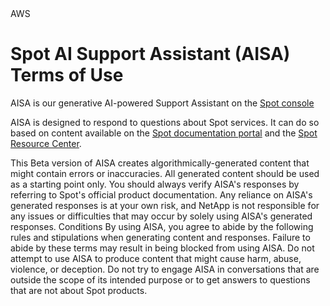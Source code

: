 <summary markdown="span">AWS</summary>

# Spot AI Support Assistant (AISA) Terms of Use

AISA is our generative AI-powered Support Assistant on the [Spot console](http://console.spotinst.com) 

AISA is designed to respond to questions about Spot services. It can do so based on content available on the [Spot documentation portal](docs.spot.io) and the [Spot Resource Center](https://spot.io/).

This Beta version of AISA creates algorithmically-generated content that might contain errors or inaccuracies. All generated content should be used as a starting point only. You should always verify AISA's responses by referring to Spot's official product documentation. Any reliance on AISA's generated responses is at your own risk, and NetApp is not responsible for any issues or difficulties that may occur by solely using AISA's generated responses.
 Conditions
 By using AISA, you agree to abide by the following rules and stipulations when generating content and responses. Failure to abide by these terms may result in being blocked from using AISA.
 Do not attempt to use AISA to produce content that might cause harm, abuse, violence, or deception.
 Do not try to engage AISA in conversations that are outside the scope of its intended purpose or to get answers to questions that are not about Spot products.
